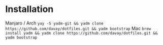 # Installation
Manjaro / Arch
```yay -S yadm-git && yadm clone https://github.com/davay/dotfiles.git && yadm bootstrap```
Mac
```brew install yadm && yadm clone https://github.com/davay/dotfiles.git && yadm bootstrap```
